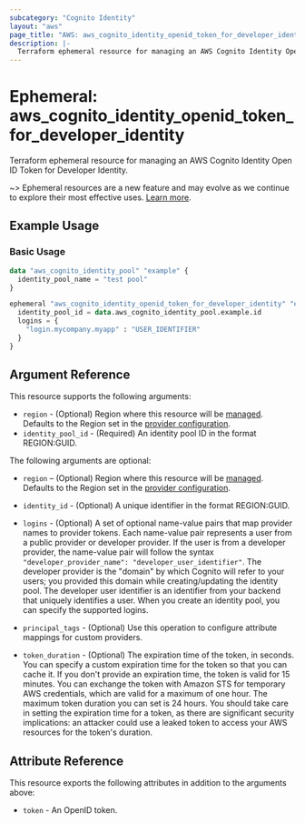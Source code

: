```yaml
---
subcategory: "Cognito Identity"
layout: "aws"
page_title: "AWS: aws_cognito_identity_openid_token_for_developer_identity"
description: |-
  Terraform ephemeral resource for managing an AWS Cognito Identity Open ID Token for Developer Identity.
---
```


# Ephemeral: aws_cognito_identity_openid_token_for_developer_identity

Terraform ephemeral resource for managing an AWS Cognito Identity Open ID Token for Developer Identity.

~> Ephemeral resources are a new feature and may evolve as we continue to explore their most effective uses. [Learn more](https://developer.hashicorp.com/terraform/language/resources/ephemeral).

## Example Usage

### Basic Usage

```terraform
data "aws_cognito_identity_pool" "example" {
  identity_pool_name = "test pool"
}

ephemeral "aws_cognito_identity_openid_token_for_developer_identity" "example" {
  identity_pool_id = data.aws_cognito_identity_pool.example.id
  logins = {
    "login.mycompany.myapp" : "USER_IDENTIFIER"
  }
}
```

## Argument Reference

This resource supports the following arguments:

* `region` - (Optional) Region where this resource will be [managed](https://docs.aws.amazon.com/general/latest/gr/rande.html#regional-endpoints). Defaults to the Region set in the [provider configuration](https://registry.terraform.io/providers/hashicorp/aws/latest/docs#aws-configuration-reference).
* `identity_pool_id` - (Required) An identity pool ID in the format REGION:GUID.

The following arguments are optional:

* `region` – (Optional) Region where this resource will be [managed](https://docs.aws.amazon.com/general/latest/gr/rande.html#regional-endpoints). Defaults to the Region set in the [provider configuration](https://registry.terraform.io/providers/hashicorp/aws/latest/docs#aws-configuration-reference).
* `identity_id` - (Optional) A unique identifier in the format REGION:GUID.

* `logins` - (Optional) A set of optional name-value pairs that map provider names to provider tokens. Each name-value pair represents a user from a public provider or developer provider. If the user is from a developer provider, the name-value pair will follow the syntax `"developer_provider_name": "developer_user_identifier"`. The developer provider is the "domain" by which Cognito will refer to your users; you provided this domain while creating/updating the identity pool. The developer user identifier is an identifier from your backend that uniquely identifies a user. When you create an identity pool, you can specify the supported logins.

* `principal_tags` - (Optional) Use this operation to configure attribute mappings for custom providers.

* `token_duration` - (Optional) The expiration time of the token, in seconds. You can specify a custom expiration time for the token so that you can cache it. If you don't provide an expiration time, the token is valid for 15 minutes. You can exchange the token with Amazon STS for temporary AWS credentials, which are valid for a maximum of one hour. The maximum token duration you can set is 24 hours. You should take care in setting the expiration time for a token, as there are significant security implications: an attacker could use a leaked token to access your AWS resources for the token's duration.

## Attribute Reference

This resource exports the following attributes in addition to the arguments above:

* `token` - An OpenID token.
